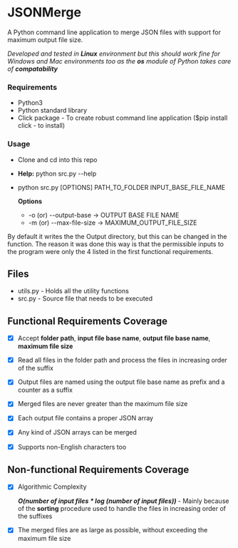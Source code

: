 # JSONMerge
A Python command line application to merge JSON files with support for maximum output file size.


_Developed and tested in **Linux** environment but this should work fine for Windows and Mac environments too as the **os** module of Python takes care of **compatability**_

### Requirements
- Python3
- Python standard library
- Click package - To create robust command line application ($pip install click - to install)

### Usage
- Clone and cd into this repo

- **Help:** python src.py --help
- python src.py [OPTIONS] PATH_TO_FOLDER INPUT_BASE_FILE_NAME
	
	**Options**
	- -o (or) --output-base -> OUTPUT BASE FILE NAME
	- -m (or) --max-file-size -> MAXIMUM_OUTPUT_FILE_SIZE

By default it writes the the Output directory, but this can be changed in the function. The reason it was done this way is that the permissible inputs to the program were only the 4 listed in the first functional requirements.

## Files

- utils.py - Holds all the utility functions
- src.py - Source file that needs to be executed

## Functional Requirements Coverage

 - [x] Accept **folder path**, **input file base name**, **output file base name**, **maximum file size**

 - [x] Read all files in the folder path and process the files in increasing order of the suffix

 - [x] Output files are named using the output file base name as prefix and a counter as a suffix

 - [x] Merged files are never greater than the maximum file size

 - [x] Each output file contains a proper JSON array

 - [x] Any kind of JSON arrays can be merged

 - [x] Supports non-English characters too


## Non-functional Requirements Coverage

- [x] Algorithmic Complexity

	_**O(number of input files * log (number of input files))**_ - Mainly because of the **sorting** procedure used to handle the files in increasing order of the suffixes

- [x] The merged files are as large as possible, without exceeding the maximum file size